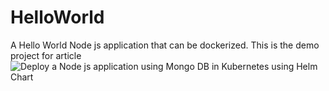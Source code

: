 # HelloWorld
A Hello World Node js application that can be dockerized. This is the demo project for article ![Deploy a Node js application using Mongo DB in Kubernetes using Helm Chart](https://www.ibm.com/developerworks/community/blogs/2f9ef931-1ac3-4d9b-a8ca-6e3f01b13889/entry/Deploying_a_Node_js_application_using_Mongo_DB_in_Kubernetes_using_Helm_Chart)
